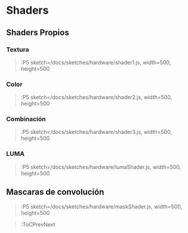 # Shaders

## Shaders Propios

### Textura

> :P5 sketch=/docs/sketches/hardware/shader1.js, width=500, height=500

### Color

> :P5 sketch=/docs/sketches/hardware/shader2.js, width=500, height=500

### Combinación

> :P5 sketch=/docs/sketches/hardware/shader3.js, width=500, height=500

### LUMA

> :P5 sketch=/docs/sketches/hardware/lumaShader.js, width=500, height=500

## Mascaras de convolución

> :P5 sketch=/docs/sketches/hardware/maskShader.js, width=500, height=500

> :ToCPrevNext